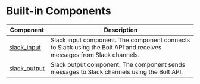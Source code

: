 # Built-in Components

| Component | Description |
| --- | --- |
| [slack_input](slack_input.md) | Slack input component. The component connects to Slack using the Bolt API and receives messages from Slack channels. |
| [slack_output](slack_output.md) | Slack output component. The component sends messages to Slack channels using the Bolt API. |
